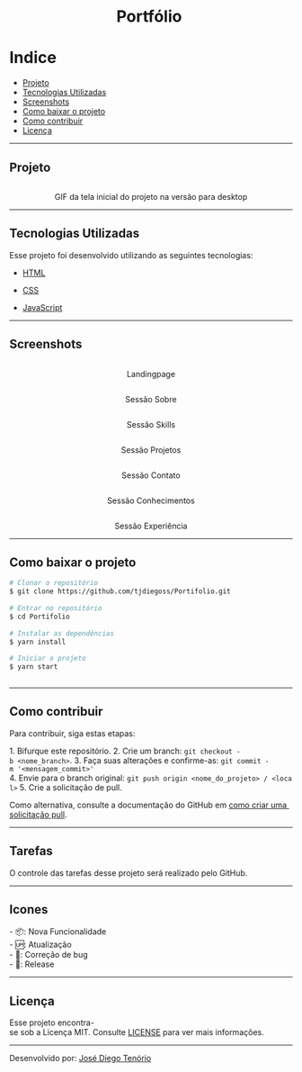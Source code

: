 <h1 align="center">Portfólio </h1>
 
 # Indice   
  
 - [Projeto](#projeto)  
 - [Tecnologias Utilizadas](#tecnologias-utilizadas)  
 - [Screenshots](#screenshots)  
 - [Como baixar o projeto](#como-baixar-o-projeto)  
 - [Como contribuir](#como-contribuir)  
 - [Licença](#licença)  
  
  
 ---  
  
 ## Projeto   
  
  <p align="center"> <image title="" aria-hidden="true" src=".github/tela_inicial.gif" /></p>
<p align="center">GIF da tela inicial do projeto na versão para desktop </p>  
  
 --- 
  
 ## Tecnologias Utilizadas   
  
 Esse projeto foi desenvolvido utilizando as seguintes tecnologias: 
  
 - [HTML](http://www.w3.org/html)  
  
 - [CSS](http://www.w3.org/css)  
  
 - [JavaScript](http://developer.mozilla.org)  
  
 ---  
  
 ## Screenshots    
  
  <p align="center"> <image title="" aria-hidden="true" src=".github/screenshot_home.png" /></p>
<p align="center"> Landingpage </p>  

<p align="center"> <image title="" aria-hidden="true" src=".github/screenshot_sobre.png" /></p>
<p align="center"> Sessão Sobre </p>  

<p align="center"> <image title="" aria-hidden="true" src=".github/screenshot_skills.png" /></p>
<p align="center"> Sessão Skills </p>  

<p align="center"> <image title="" aria-hidden="true" src=".github/screenshot_projetos.png" /></p>
<p align="center"> Sessão Projetos </p>  

<p align="center"> <image title="" aria-hidden="true" src=".github/screenshot_contato.png" /></p>
<p align="center"> Sessão Contato </p>  

<p align="center"> <image title="" aria-hidden="true" src=".github/screenshot_conhecimentos.png" /></p>
<p align="center"> Sessão Conhecimentos </p>  

<p align="center"> <image title="" aria-hidden="true" src=".github/screenshot_exp.png" /></p>
<p align="center"> Sessão Experiência </p>  
  
 ---  
  
 ## Como baixar o projeto   
  
 ```bash 
 # Clonar o repositório 
 $ git clone https://github.com/tjdiegoss/Portifolio.git 
  
 # Entrar no repositório 
 $ cd Portifolio 
  
 # Instalar as dependências 
 $ yarn install 
  
 # Iniciar o projeto 
 $ yarn start 
  
 ``` 
  
 ---  
  
 ## Como contribuir 
 <!---Se o seu README for longo ou se você tiver algum processo ou etapas específicas que deseja que os contribuidores sigam, considere a criação de um arquivo CONTRIBUTING.md separado---> 
 Para contribuir, siga estas etapas: 
  
 1. Bifurque este repositório. 
 2. Crie um branch: `git checkout -b <nome_branch>`. 
 3. Faça suas alterações e confirme-as: `git commit -m '<mensagem_commit>'` 
 4. Envie para o branch original: `git push origin <nome_do_projeto> / <local>` 
 5. Crie a solicitação de pull. 
  
 Como alternativa, consulte a documentação do GitHub em [como criar uma solicitação pull](https://help.github.com/en/github/collaborating-with-issues-and-pull-requests/creating-a-pull-request). 
  
 ---  
  
  
 ## Tarefas 
  
 O controle das tarefas desse projeto será realizado pelo GitHub.   
  
 ---  
 ## Icones   
  
 - 📦: Nova Funcionalidade  
 - 🆙: Atualização  
 - 🐞: Correção de bug  
 - 🏁: Release  
  
 ---  
 ## Licença   
  
 Esse projeto encontra-se sob a Licença MIT. Consulte [LICENSE](./LICENSE.md) para ver mais informações.  
  
 ---  
 Desenvolvido por: [José Diego Tenório](https://www.github.com/tjdiegoss) 
